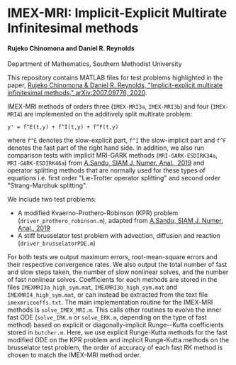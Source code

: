 # IMEX-MRI: Implicit-Explicit Multirate Infinitesimal methods #

#### Rujeko Chinomona and Daniel R. Reynolds ####
Department of Mathematics, Southern Methodist University

This repository contains MATLAB files for test problems highlighted in the paper, [Rujeko Chinomona & Daniel R. Reynolds, "Implicit-explicit multirate infinitesimal methods," arXiv:2007.09776, 2020](https://arxiv.org/abs/2007.09776).

IMEX-MRI methods of orders three (`IMEX-MRI3a`, `IMEX-MRI3b`) and four (`IMEX-MRI4`) are implemented on the additively split multirate problem:

  ```y' = f^E(t,y) + f^I(t,y) + f^F(t,y)```

where ```f^E``` denotes the slow-explicit part, ```f^I``` the slow-implicit part  and ```f^F``` denotes the fast part of the right hand side. In addition, we also run comparison tests with implicit MRI-GARK methods (`MRI-GARK-ESDIRK34a`, `MRI-GARK-ESDIRK46a`) from  [A.Sandu, SIAM J. Numer. Anal., 2019](https://doi.org/10.1137/18M1205492) and operator splitting methods that are normally used for these types of equations i.e. first order "Lie-Trotter operator splitting" and second order "Strang-Marchuk splitting".

We include two test problems:
 * A modified Kvaerno-Prothero-Robinson (KPR) problem (`driver_prothero_robinson.m`), adapted from [A.Sandu, SIAM J. Numer. Anal., 2019](https://doi.org/10.1137/18M1205492)
 * A stiff brusselator test problem with advection, diffusion and reaction (`driver_brusselatorPDE.m`)

For both tests we output maximum errors, root-mean-square errors and their respective convergence rates. We also output the total number of fast and slow steps taken, the number of slow nonlinear solves, and the number of fast nonlinear solves.  Coefficients for each methods are stored in the files `IMEXMRI3a_high_sym.mat`,  `IMEXMRI3b_high_sym.mat` and  `IMEXMRI4_high_sym.mat`, or can instead be extracted from the text file `imexmricoeffs.txt`. The main implementation routine for the IMEX-MRI methods is `solve_IMEX_MRI.m`. This calls other routines to evolve the inner fast ODE (`solve_IRK.m` or `solve_ERK.m`, depending on the type of fast method) based on explicit or diagonally-implicit Runge--Kutta coefficients stored in `butcher.m`.  Here, we use explicit Runge-Kutta methods for the fast modified ODE on the KPR problem and implicit Runge-Kutta methods on the brusselator test problem, the order of accuracy of each fast RK method is chosen to match the IMEX-MRI method order.
